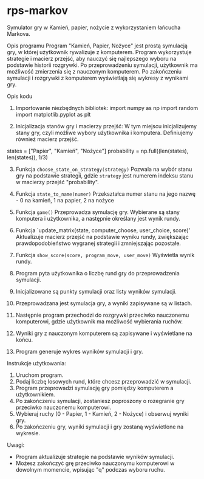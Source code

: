 # rps-markov
Symulator gry w Kamień, papier, nożycie z wykorzystaniem łańcucha Markova. 

Opis programu
Program "Kamień, Papier, Nożyce" jest prostą symulacją gry, w której użytkownik rywalizuje z komputerem. Program wykorzystuje strategie i macierz przejść, aby nauczyć się najlepszego wyboru na podstawie historii rozgrywki. Po przeprowadzeniu symulacji, użytkownik ma możliwość zmierzenia się z nauczonym komputerem. Po zakończeniu symulacji i rozgrywki z komputerem wyświetlają się wykresy z wynikami gry. 

Opis kodu
1. Importowanie niezbędnych bibliotek:
import numpy as np
import random
import matplotlib.pyplot as plt

2. Inicjalizacja stanów gry i macierzy przejść:
W tym miejscu inicjalizujemy stany gry, czyli możliwe wybory użytkownika i komputera. Definiujemy również macierz przejść.

states = ["Papier", "Kamień", "Nożyce"]
probability = np.full((len(states), len(states)), 1/3)

3. Funkcja `choose_state_on_strategy(strategy)`
Pozwala na wybór stanu gry na podstawie strategii, gdzie `strategy` jest numerem indeksu stanu w macierzy przejść "probability".

4. Funkcja `state_to_name(numer)`
Przekształca numer stanu na jego nazwę - 0 na kamień, 1 na papier, 2 na nożyce

5. Funkcja `game()`
Przeprowadza symulację gry. Wybierane są stany komputera i użytkownika, a następnie określany jest wynik rundy.

6. Funkcja `update_matrix(state, computer_choose, user_choice, score)’
Aktualizuje macierz przejść na podstawie wyniku rundy, zwiększając prawdopodobieństwo wygranej strategii i zmniejszając pozostałe.

7. Funkcja `show_score(score, program_move, user_move)`
Wyświetla wynik rundy.

8. Program pyta użytkownika o liczbę rund gry do przeprowadzenia symulacji.

9. Inicjalizowane są punkty symulacji oraz listy wyników symulacji.

10. Przeprowadzana jest symulacja gry, a wyniki zapisywane są w listach.

11. Następnie program przechodzi do rozgrywki przeciwko nauczonemu komputerowi, gdzie użytkownik ma możliwość wybierania ruchów.

12. Wyniki gry z nauczonym komputerem są zapisywane i wyświetlane na końcu.

13. Program generuje wykres wyników symulacji i gry.

Instrukcje użytkowania:
1. Uruchom program.
2. Podaj liczbę losowych rund, które chcesz przeprowadzić w symulacji.
3. Program przeprowadzi symulację gry pomiędzy komputerem a użytkownikiem.
4. Po zakończeniu symulacji, zostaniesz poproszony o rozegranie gry przeciwko nauczonemu komputerowi.
5. Wybieraj ruchy (0 - Papier, 1 - Kamień, 2 - Nożyce) i obserwuj wyniki gry.
6. Po zakończeniu gry, wyniki symulacji i gry zostaną wyświetlone na wykresie.

Uwagi:
- Program aktualizuje strategie na podstawie wyników symulacji.
- Możesz zakończyć grę przeciwko nauczonymu komputerowi w dowolnym momencie, wpisując "q" podczas wyboru ruchu.
